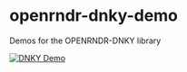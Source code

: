 # openrndr-dnky-demo
Demos for the OPENRNDR-DNKY library

[![DNKY Demo](https://img.youtube.com/vi/1dsagtGm7AY/0.jpg)](https://www.youtube.com/watch?v=1dsagtGm7AY)
